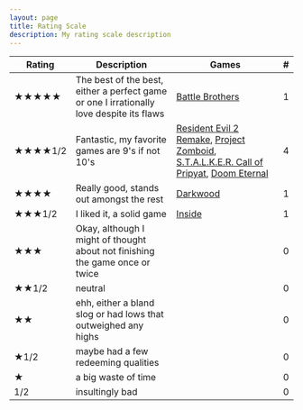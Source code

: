```yaml
---
layout: page
title: Rating Scale
description: My rating scale description
---
```


| Rating  | Description |  Games | # |
| --- | --- | --- | --- | 
| ★★★★★  | The best of the best, either a perfect game or one I irrationally love despite its flaws   | [Battle Brothers](https://sevastromo.github.io/2022/08/03/Battle-Brothers-Review.html) |1|
| ★★★★1/2  | Fantastic, my favorite games are 9's if not 10's |  [Resident Evil 2 Remake](https://sevastromo.github.io/2022/03/21/Resident-Evil-2-Remake-Review.html), [Project Zomboid](https://sevastromo.github.io/2022/03/03/Project-Zomboid-Review.html), [S.T.A.L.K.E.R. Call of Pripyat](https://sevastromo.github.io/2022/03/24/Stalker-COP-Review.html), [Doom Eternal](https://sevastromo.github.io/2022/10/28/Doom-Eternal-Review.html) | 4 |
| ★★★★ | Really good, stands out amongst the rest |  [Darkwood](https://sevastromo.github.io/2022/04/04/Darkwood-Review.html) |1 |
| ★★★1/2 | I liked it, a solid game  | [Inside](https://sevastromo.github.io/2022/09/19/Inside-Review.html) | 1 |
| ★★★ | Okay, although I might of thought about not finishing the game once or twice |  |0 |
| ★★1/2 | neutral |  |0 |
| ★★ | ehh, either a bland slog or had lows that outweighed any highs |  |0 |
| ★1/2 | maybe had a few redeeming qualities |  |0 |
| ★ | a big waste of time | |0 | 
| 1/2 |insultingly bad | |0 | 
